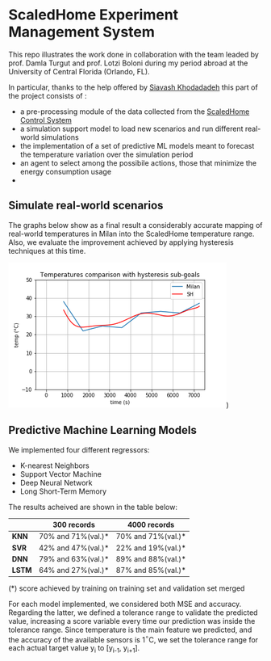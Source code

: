 # ScaledHome Experiment Management System

This repo illustrates the work done in collaboration with the team leaded by prof. Damla Turgut and prof. Lotzi Boloni during my period abroad at the University of Central Florida (Orlando, FL).

In particular, thanks to the help offered by [Siavash Khodadadeh](https://github.com/siavash-khodadadeh) this part of the project consists of : 
 - a pre-processing module of the data collected from the [ScaledHome Control System](https://github.com/MatteoMendula/ScaledHome_Control_System) 
 - a simulation support model to load new scenarios and run different real-world simulations
 - the implementation of a set of predictive ML models meant to forecast the temperature variation over the simulation period
 - an agent to select among the possibile actions, those that minimize the energy consumption usage
 - 
## Simulate real-world scenarios
The graphs below show as a final result a considerably accurate mapping of real-world temperatures in Milan into the ScaledHome temperature range.
Also, we evaluate the improvement achieved by applying hysteresis techniques at this time. 

![Image of Milan](https://github.com/MatteoMendula/ScaledHome_Experiment_Management_System/blob/master/imgs/milan.png?raw=true))

## Predictive Machine Learning Models

We implemented four different regressors:

 - K-nearest Neighbors
 - Support Vector Machine 
 - Deep Neural Network
 - Long Short-Term Memory

The results acheived are shown in the table below:

| | 300 records| 4000 records| 
| -- | :------------: | :------------: |
| **KNN**| 70% and 71%(val.)*| 70% and 71%(val.)* |
| **SVR**| 42% and 47%(val.)*| 22% and 19%(val.)*|
| **DNN**| 79% and 63%(val.)*| 89% and 88%(val.)*|
| **LSTM**| 64% and 27%(val.)*| 87% and 85%(val.)*|
(*) score achieved by training on training set and validation set merged

For each model implemented, we considered both MSE and accuracy.
Regarding the latter, we defined a tolerance range to validate the predicted value, increasing a score variable every time our prediction was inside the tolerance range. 
Since temperature is the main feature we predicted, and the accuracy of the available sensors is 1$^{\circ}$C, we set the tolerance range for each actual target value y<sub>i</sub> to [y<sub>i-1</sub>, y<sub>i+1</sub>]. 
